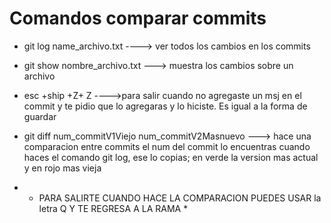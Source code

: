 # Comandos  comparar commits
- git log name_archivo.txt ----> ver todos los cambios en los commits

- git show nombre_archivo.txt  ---> muestra los cambios sobre un archivo

- esc +ship +Z+ Z ---->para salir cuando no agregaste un msj en el commit y te pidio que lo agregaras y lo hiciste. Es igual a la forma de guardar

- git diff num_commitV1Viejo num_commitV2Masnuevo ---> hace una comparacion entre commits el num del commit lo encuentras cuando haces el 
comando git log, ese lo copias; en verde la version mas actual y en rojo mas vieja

- * PARA SALIRTE CUANDO HACE LA COMPARACION PUEDES USAR la letra Q  Y TE REGRESA A LA RAMA * 








